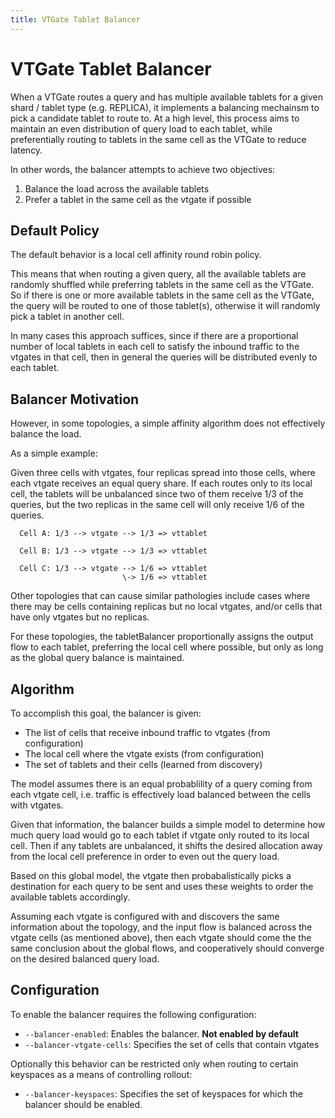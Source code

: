 ```yaml
---
title: VTGate Tablet Balancer
---
```


# VTGate Tablet Balancer

When a VTGate routes a query and has multiple available tablets for a given shard / tablet type (e.g. REPLICA),
it implements a balancing mechainsm to pick a candidate tablet to route to. At a high level, this process aims to
maintain an even distribution of query load to each tablet, while preferentially routing to tablets in the same cell
as the VTGate to reduce latency.

In other words, the balancer attempts to achieve two objectives:

1. Balance the load across the available tablets
2. Prefer a tablet in the same cell as the vtgate if possible

## Default Policy

The default behavior is a local cell affinity round robin policy.

This means that when routing a given query, all the available tablets are randomly shuffled while preferring tablets
in the same cell as the VTGate. So if there is one or more available tablets in the same cell as the VTGate, the query
will be routed to one of those tablet(s), otherwise it will randomly pick a tablet in another cell.

In many cases this approach suffices, since if there are a proportional number of local tablets in each cell to
satisfy the inbound traffic to the vtgates in that cell, then in general the queries will be distributed evenly to
each tablet.

## Balancer Motivation

However, in some topologies, a simple affinity algorithm does not effectively balance the load.

As a simple example:

Given three cells with vtgates, four replicas spread into those cells, where each vtgate
receives an equal query share. If each routes only to its local cell, the tablets will be
unbalanced since two of them receive 1/3 of the queries, but the two replicas in the same
cell will only receive 1/6 of the queries.

```
  Cell A: 1/3 --> vtgate --> 1/3 => vttablet

  Cell B: 1/3 --> vtgate --> 1/3 => vttablet

  Cell C: 1/3 --> vtgate --> 1/6 => vttablet
                         \-> 1/6 => vttablet
```

Other topologies that can cause similar pathologies include cases where there may be cells
containing replicas but no local vtgates, and/or cells that have only vtgates but no replicas.

For these topologies, the tabletBalancer proportionally assigns the output flow to each tablet,
preferring the local cell where possible, but only as long as the global query balance is
maintained.

## Algorithm

To accomplish this goal, the balancer is given:

* The list of cells that receive inbound traffic to vtgates (from configuration)
* The local cell where the vtgate exists (from configuration)
* The set of tablets and their cells (learned from discovery)

The model assumes there is an equal probablility of a query coming from each vtgate cell, i.e.
traffic is effectively load balanced between the cells with vtgates.

Given that information, the balancer builds a simple model to determine how much query load
would go to each tablet if vtgate only routed to its local cell. Then if any tablets are
unbalanced, it shifts the desired allocation away from the local cell preference in order to
even out the query load.

Based on this global model, the vtgate then probabalistically picks a destination for each
query to be sent and uses these weights to order the available tablets accordingly.

Assuming each vtgate is configured with and discovers the same information about the topology,
and the input flow is balanced across the vtgate cells (as mentioned above), then each vtgate
should come the the same conclusion about the global flows, and cooperatively should
converge on the desired balanced query load.

## Configuration

To enable the balancer requires the following configuration:

  * `--balancer-enabled`:  Enables the balancer.  **Not enabled by default**
  * `--balancer-vtgate-cells`:  Specifies the set of cells that contain vtgates

Optionally this behavior can be restricted only when routing to certain keyspaces as a means of controlling rollout:

  * `--balancer-keyspaces`:  Specifies the set of keyspaces for which the balancer should be enabled.
